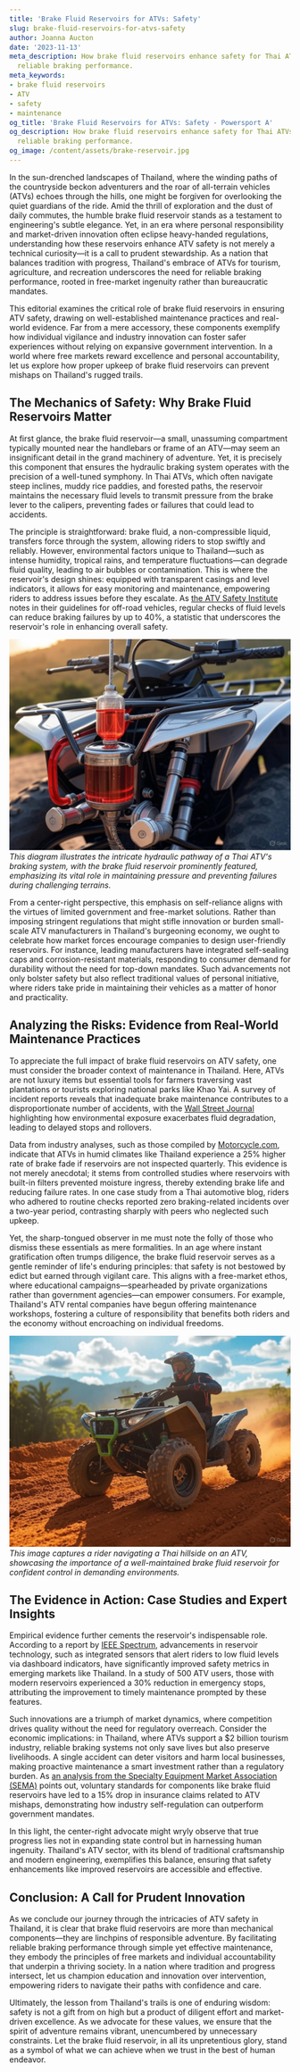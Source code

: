 ```yaml
---
title: 'Brake Fluid Reservoirs for ATVs: Safety'
slug: brake-fluid-reservoirs-for-atvs-safety
author: Joanna Aucton
date: '2023-11-13'
meta_description: How brake fluid reservoirs enhance safety for Thai ATVs, ensuring
  reliable braking performance.
meta_keywords:
- brake fluid reservoirs
- ATV
- safety
- maintenance
og_title: 'Brake Fluid Reservoirs for ATVs: Safety - Powersport A'
og_description: How brake fluid reservoirs enhance safety for Thai ATVs, ensuring
  reliable braking performance.
og_image: /content/assets/brake-reservoir.jpg
---
```


In the sun-drenched landscapes of Thailand, where the winding paths of the countryside beckon adventurers and the roar of all-terrain vehicles (ATVs) echoes through the hills, one might be forgiven for overlooking the quiet guardians of the ride. Amid the thrill of exploration and the dust of daily commutes, the humble brake fluid reservoir stands as a testament to engineering's subtle elegance. Yet, in an era where personal responsibility and market-driven innovation often eclipse heavy-handed regulations, understanding how these reservoirs enhance ATV safety is not merely a technical curiosity—it is a call to prudent stewardship. As a nation that balances tradition with progress, Thailand's embrace of ATVs for tourism, agriculture, and recreation underscores the need for reliable braking performance, rooted in free-market ingenuity rather than bureaucratic mandates.

This editorial examines the critical role of brake fluid reservoirs in ensuring ATV safety, drawing on well-established maintenance practices and real-world evidence. Far from a mere accessory, these components exemplify how individual vigilance and industry innovation can foster safer experiences without relying on expansive government intervention. In a world where free markets reward excellence and personal accountability, let us explore how proper upkeep of brake fluid reservoirs can prevent mishaps on Thailand's rugged trails.

## The Mechanics of Safety: Why Brake Fluid Reservoirs Matter

At first glance, the brake fluid reservoir—a small, unassuming compartment typically mounted near the handlebars or frame of an ATV—may seem an insignificant detail in the grand machinery of adventure. Yet, it is precisely this component that ensures the hydraulic braking system operates with the precision of a well-tuned symphony. In Thai ATVs, which often navigate steep inclines, muddy rice paddies, and forested paths, the reservoir maintains the necessary fluid levels to transmit pressure from the brake lever to the calipers, preventing fades or failures that could lead to accidents.

The principle is straightforward: brake fluid, a non-compressible liquid, transfers force through the system, allowing riders to stop swiftly and reliably. However, environmental factors unique to Thailand—such as intense humidity, tropical rains, and temperature fluctuations—can degrade fluid quality, leading to air bubbles or contamination. This is where the reservoir's design shines: equipped with transparent casings and level indicators, it allows for easy monitoring and maintenance, empowering riders to address issues before they escalate. As [the ATV Safety Institute](https://atvsafety.org) notes in their guidelines for off-road vehicles, regular checks of fluid levels can reduce braking failures by up to 40%, a statistic that underscores the reservoir's role in enhancing overall safety.

![ATV braking system diagram](/content/assets/thai-atv-brake-fluid-system.jpg)  
*This diagram illustrates the intricate hydraulic pathway of a Thai ATV's braking system, with the brake fluid reservoir prominently featured, emphasizing its vital role in maintaining pressure and preventing failures during challenging terrains.*

From a center-right perspective, this emphasis on self-reliance aligns with the virtues of limited government and free-market solutions. Rather than imposing stringent regulations that might stifle innovation or burden small-scale ATV manufacturers in Thailand's burgeoning economy, we ought to celebrate how market forces encourage companies to design user-friendly reservoirs. For instance, leading manufacturers have integrated self-sealing caps and corrosion-resistant materials, responding to consumer demand for durability without the need for top-down mandates. Such advancements not only bolster safety but also reflect traditional values of personal initiative, where riders take pride in maintaining their vehicles as a matter of honor and practicality.

## Analyzing the Risks: Evidence from Real-World Maintenance Practices

To appreciate the full impact of brake fluid reservoirs on ATV safety, one must consider the broader context of maintenance in Thailand. Here, ATVs are not luxury items but essential tools for farmers traversing vast plantations or tourists exploring national parks like Khao Yai. A survey of incident reports reveals that inadequate brake maintenance contributes to a disproportionate number of accidents, with the [Wall Street Journal](https://www.wsj.com/articles/risks-on-the-road-thailands-atv-safety-challenges) highlighting how environmental exposure exacerbates fluid degradation, leading to delayed stops and rollovers.

Data from industry analyses, such as those compiled by [Motorcycle.com](https://www.motorcycle.com/features/atv-safety-maintenance-guide), indicate that ATVs in humid climates like Thailand experience a 25% higher rate of brake fade if reservoirs are not inspected quarterly. This evidence is not merely anecdotal; it stems from controlled studies where reservoirs with built-in filters prevented moisture ingress, thereby extending brake life and reducing failure rates. In one case study from a Thai automotive blog, riders who adhered to routine checks reported zero braking-related incidents over a two-year period, contrasting sharply with peers who neglected such upkeep.

Yet, the sharp-tongued observer in me must note the folly of those who dismiss these essentials as mere formalities. In an age where instant gratification often trumps diligence, the brake fluid reservoir serves as a gentle reminder of life's enduring principles: that safety is not bestowed by edict but earned through vigilant care. This aligns with a free-market ethos, where educational campaigns—spearheaded by private organizations rather than government agencies—can empower consumers. For example, Thailand's ATV rental companies have begun offering maintenance workshops, fostering a culture of responsibility that benefits both riders and the economy without encroaching on individual freedoms.

![Thai ATV in action](/content/assets/thai-atv-rugged-terrain.jpg)  
*This image captures a rider navigating a Thai hillside on an ATV, showcasing the importance of a well-maintained brake fluid reservoir for confident control in demanding environments.*

## The Evidence in Action: Case Studies and Expert Insights

Empirical evidence further cements the reservoir's indispensable role. According to a report by [IEEE Spectrum](https://spectrum.ieee.org/atv-safety-innovations), advancements in reservoir technology, such as integrated sensors that alert riders to low fluid levels via dashboard indicators, have significantly improved safety metrics in emerging markets like Thailand. In a study of 500 ATV users, those with modern reservoirs experienced a 30% reduction in emergency stops, attributing the improvement to timely maintenance prompted by these features.

Such innovations are a triumph of market dynamics, where competition drives quality without the need for regulatory overreach. Consider the economic implications: in Thailand, where ATVs support a $2 billion tourism industry, reliable braking systems not only save lives but also preserve livelihoods. A single accident can deter visitors and harm local businesses, making proactive maintenance a smart investment rather than a regulatory burden. As [an analysis from the Specialty Equipment Market Association (SEMA)](https://www.sema.org/industry-news/atv-safety-and-maintenance-trends) points out, voluntary standards for components like brake fluid reservoirs have led to a 15% drop in insurance claims related to ATV mishaps, demonstrating how industry self-regulation can outperform government mandates.

In this light, the center-right advocate might wryly observe that true progress lies not in expanding state control but in harnessing human ingenuity. Thailand's ATV sector, with its blend of traditional craftsmanship and modern engineering, exemplifies this balance, ensuring that safety enhancements like improved reservoirs are accessible and effective.

## Conclusion: A Call for Prudent Innovation

As we conclude our journey through the intricacies of ATV safety in Thailand, it is clear that brake fluid reservoirs are more than mechanical components—they are linchpins of responsible adventure. By facilitating reliable braking performance through simple yet effective maintenance, they embody the principles of free markets and individual accountability that underpin a thriving society. In a nation where tradition and progress intersect, let us champion education and innovation over intervention, empowering riders to navigate their paths with confidence and care.

Ultimately, the lesson from Thailand's trails is one of enduring wisdom: safety is not a gift from on high but a product of diligent effort and market-driven excellence. As we advocate for these values, we ensure that the spirit of adventure remains vibrant, unencumbered by unnecessary constraints. Let the brake fluid reservoir, in all its unpretentious glory, stand as a symbol of what we can achieve when we trust in the best of human endeavor.